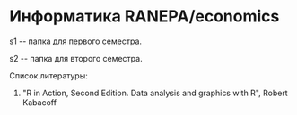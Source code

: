 Информатика RANEPA/economics
======================
s1 -- папка для первого семестра.

s2 -- папка для второго семестра.

Список литературы:
1. "R in Action, Second Edition. Data analysis and graphics with R", Robert Kabacoff
